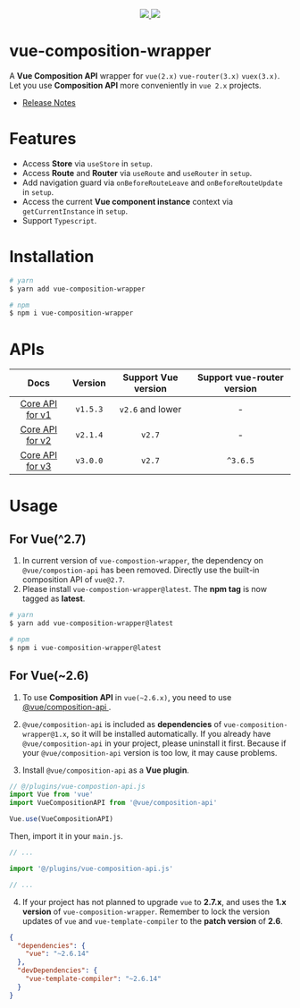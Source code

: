 <p align="center">
  <a href="https://www.npmjs.org/package/vue-composition-wrapper">
    <img src="https://img.shields.io/npm/v/vue-composition-wrapper.svg">
  </a>
  <a href="https://npmcharts.com/compare/vue-composition-wrapper?minimal=true">
    <img src="https://img.shields.io/npm/dm/vue-composition-wrapper.svg">
  </a>
  <br>
</p>

# vue-composition-wrapper

A **Vue Composition API** wrapper for `vue(2.x)` `vue-router(3.x)` `vuex(3.x)`.
Let you use **Composition API** more conveniently in `vue 2.x` projects.

- [Release Notes](./CHANGELOG.md)

# Features

- Access **Store** via `useStore` in `setup`.
- Access **Route** and **Router** via `useRoute` and `useRouter` in `setup`.
- Add navigation guard via `onBeforeRouteLeave` and `onBeforeRouteUpdate` in `setup`.
- Access the current **Vue component instance** context via `getCurrentInstance` in `setup`.
- Support `Typescript`.

# Installation

```bash
# yarn
$ yarn add vue-composition-wrapper

# npm
$ npm i vue-composition-wrapper
```

# APIs

| Docs | Version | Support Vue version  | Support vue-router version |
| :---: | :---: | :---: | :---: |
| <a href="./docs/v1.md">Core API for v1</a> | `v1.5.3` | `v2.6` and lower | - |
| <a href="./docs/v2.md">Core API for v2</a> | `v2.1.4` | `v2.7` | - |
| <a href="./docs/v3.md">Core API for v3</a> | `v3.0.0` | `v2.7` | `^3.6.5` |


# Usage

## For Vue(^2.7)

1. In current version of `vue-compostion-wrapper`, the dependency on `@vue/compostion-api` has been removed. Directly use the built-in composition API of `vue@2.7`.
2. Please install `vue-compostion-wrapper@latest`. The **npm tag** is now tagged as **latest**.

``` bash
# yarn
$ yarn add vue-composition-wrapper@latest

# npm 
$ npm i vue-composition-wrapper@latest
```

## For Vue(~2.6)

1. To use **Composition API** in `vue(~2.6.x)`, you need to use <a href="https://github.com/vuejs/composition-api"> @vue/composition-api </a>.

2. `@vue/composition-api` is included as **dependencies** of `vue-composition-wrapper@1.x`, so it will be installed automatically. If you already have `@vue/composition-api` in your project, please uninstall it first. Because if your `@vue/composition-api` version is too low, it may cause problems.

3. Install `@vue/composition-api` as a **Vue plugin**.

```js
// @/plugins/vue-compostion-api.js
import Vue from 'vue'
import VueCompositionAPI from '@vue/composition-api'

Vue.use(VueCompositionAPI)
```

Then, import it in your `main.js`.

```js
// ...

import '@/plugins/vue-composition-api.js'

// ...
```

4. If your project has not planned to upgrade `vue` to **2.7.x**, and uses the **1.x version** of `vue-composition-wrapper`. Remember to lock the version updates of `vue` and `vue-template-compiler` to the **patch version** of **2.6**.

```json
{
  "dependencies": {
    "vue": "~2.6.14"
  },
  "devDependencies": {
    "vue-template-compiler": "~2.6.14"
  }
}
```




